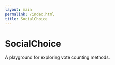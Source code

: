 ```yaml
---
layout: main
permalink: /index.html
title: SocialChoice
---
```


<script type="text/javascript" src="target/single/SocialChoice.js"></script>

SocialChoice
============

A playground for exploring vote counting methods.